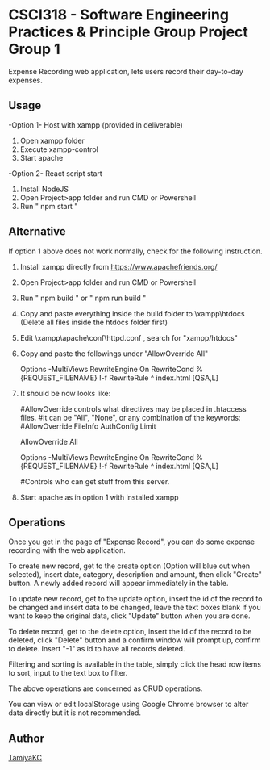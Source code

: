 # CSCI318 - Software Engineering Practices & Principle Group Project	Group 1

Expense Recording web application, lets users record their day-to-day expenses.

## Usage
-Option 1- Host with xampp (provided in deliverable)

1. Open xampp folder
2. Execute xampp-control
3. Start apache

-Option 2- React script start

1. Install NodeJS
2. Open Project>app folder and run CMD or Powershell
3. Run " npm start "
## Alternative
If option 1 above does not work normally, check for the following instruction.

1. Install xampp directly from https://www.apachefriends.org/
2. Open Project>app folder and run CMD or Powershell
3. Run " npm build " or " npm run build "
4. Copy and paste everything inside the build folder to \xampp\htdocs   (Delete all files inside the htdocs folder first)
5. Edit \xampp\apache\conf\httpd.conf , search for "xampp/htdocs"
6. Copy and paste the followings under "AllowOverride All" 

    Options -MultiViews
    RewriteEngine On
    RewriteCond %{REQUEST_FILENAME} !-f
    RewriteRule ^ index.html [QSA,L]

7. It should be now looks like:

    
    #AllowOverride controls what directives may be placed in .htaccess files.
    #It can be "All", "None", or any combination of the keywords:
    #AllowOverride FileInfo AuthConfig Limit
    
    AllowOverride All

    Options -MultiViews
    RewriteEngine On
    RewriteCond %{REQUEST_FILENAME} !-f
    RewriteRule ^ index.html [QSA,L]

    
    #Controls who can get stuff from this server.
    

8. Start apache as in option 1 with installed xampp
## Operations
Once you get in the page of "Expense Record", you can do some expense recording with the web application.

To create new record, get to the create option (Option will blue out when selected), insert date, category, description and amount, then click "Create" button. A newly added record will appear immediately in the table.

To update new record, get to the update option, insert the id of the record to be changed and insert data to be changed, leave the text boxes blank if you want to keep the original data, click "Update" button when you are done.

To delete record, get to the delete option, insert the id of the record to be deleted, click "Delete" button and a confirm window will prompt up, confirm to delete. Insert "-1" as id to have all records deleted.

Filtering and sorting is available in the table, simply click the head row items to sort, input to the text box to filter.

The above operations are concerned as CRUD operations.

You can view or edit localStorage using Google Chrome browser to alter data directly but it is not recommended.


## Author

[TamiyaKC](https://github.com/TamiyaKC)

